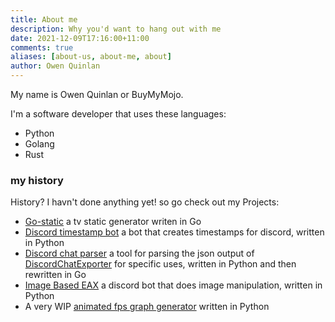 ```yaml
---
title: About me
description: Why you'd want to hang out with me
date: 2021-12-09T17:16:00+11:00
comments: true
aliases: [about-us, about-me, about]
author: Owen Quinlan
---
```


My name is Owen Quinlan or BuyMyMojo.

I'm a software developer that uses these languages:

-   Python
-   Golang
-   Rust

### my history

History? I havn't done anything yet! so go check out my Projects:

-   [Go-static](https://gitlab.com/BuyMyMojo/go-static) a tv static generator writen in Go
-   [Discord timestamp bot](https://gitlab.com/BuyMyMojo/discord-timestamp-bot) a bot that creates timestamps for discord, written in Python
-   [Discord chat parser](https://gitlab.com/BuyMyMojo/discord-chat-parser) a tool for parsing the json output of [DiscordChatExporter](https://github.com/Tyrrrz/DiscordChatExporter) for specific uses, written in Python and then rewritten in Go
-   [Image Based EAX](https://gitlab.com/BuyMyMojo/Image-Based-EAX) a discord bot that does image manipulation, written in Python
-   A very WIP [animated fps graph generator](https://gitlab.com/BuyMyMojo/Video-FPS-overlay) written in Python
